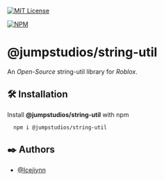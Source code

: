[![MIT License](https://img.shields.io/npm/l/@jumpstudios/string-util?label=License)](https://choosealicense.com/licenses/mit/)

[![NPM](https://nodei.co/npm/@jumpstudios/string-util.png)](https://npmjs.org/package/@jumpstudios/string-util)

# @jumpstudios/string-util

An *Open-Source* string-util library for *Roblox*.

## 🛠️ Installation

Install **@jumpstudios/string-util** with npm

```shell
  npm i @jumpstudios/string-util
```
    
## ✒️ Authors

- [@Icejiynn](https://www.github.com/Icejiynn)